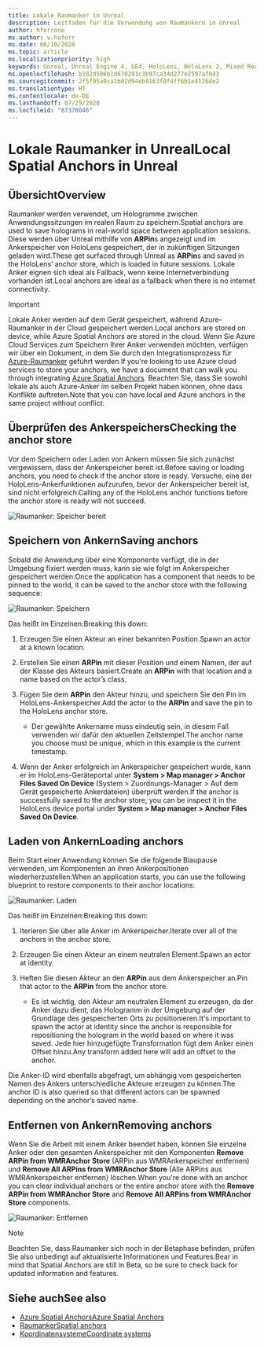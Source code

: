 ```yaml
---
title: Lokale Raumanker in Unreal
description: Leitfaden für die Verwendung von Raumankern in Unreal
author: hferrone
ms.author: v-haferr
ms.date: 06/10/2020
ms.topic: article
ms.localizationpriority: high
keywords: Unreal, Unreal Engine 4, UE4, HoloLens, HoloLens 2, Mixed Reality, Entwicklung, Features, Dokumentation, Leitfäden, Hologramme, Raumanker
ms.openlocfilehash: b102d506b1d670291c3b97ca34d277e2597af043
ms.sourcegitcommit: 2f5f95a9ca1b02d94eb9163f0f4ff6b1e4126de2
ms.translationtype: HT
ms.contentlocale: de-DE
ms.lasthandoff: 07/29/2020
ms.locfileid: "87376046"
---
```

# <a name="local-spatial-anchors-in-unreal"></a><span data-ttu-id="7db46-104">Lokale Raumanker in Unreal</span><span class="sxs-lookup"><span data-stu-id="7db46-104">Local Spatial Anchors in Unreal</span></span>

## <a name="overview"></a><span data-ttu-id="7db46-105">Übersicht</span><span class="sxs-lookup"><span data-stu-id="7db46-105">Overview</span></span>

<span data-ttu-id="7db46-106">Raumanker werden verwendet, um Hologramme zwischen Anwendungssitzungen im realen Raum zu speichern.</span><span class="sxs-lookup"><span data-stu-id="7db46-106">Spatial anchors are used to save holograms in real-world space between application sessions.</span></span> <span data-ttu-id="7db46-107">Diese werden über Unreal mithilfe von **ARPin**s angezeigt und im Ankerspeicher von HoloLens gespeichert, der in zukünftigen Sitzungen geladen wird.</span><span class="sxs-lookup"><span data-stu-id="7db46-107">These get surfaced through Unreal as **ARPin**s and saved in the HoloLens’ anchor store, which is loaded in future sessions.</span></span> <span data-ttu-id="7db46-108">Lokale Anker eignen sich ideal als Fallback, wenn keine Internetverbindung vorhanden ist.</span><span class="sxs-lookup"><span data-stu-id="7db46-108">Local anchors are ideal as a fallback when there is no internet connectivity.</span></span>

> [!IMPORTANT]
> <span data-ttu-id="7db46-109">Lokale Anker werden auf dem Gerät gespeichert, während Azure-Raumanker in der Cloud gespeichert werden.</span><span class="sxs-lookup"><span data-stu-id="7db46-109">Local anchors are stored on device, while Azure Spatial Anchors are stored in the cloud.</span></span> <span data-ttu-id="7db46-110">Wenn Sie Azure Cloud Services zum Speichern Ihrer Anker verwenden möchten, verfügen wir über ein Dokument, in dem Sie durch den Integrationsprozess für [Azure-Raumanker](unreal-azure-spatial-anchors.md) geführt werden.</span><span class="sxs-lookup"><span data-stu-id="7db46-110">If you're looking to use Azure cloud services to store your anchors, we have a document that can walk you through integrating [Azure Spatial Anchors](unreal-azure-spatial-anchors.md).</span></span> <span data-ttu-id="7db46-111">Beachten Sie, dass Sie sowohl lokale als auch Azure-Anker im selben Projekt haben können, ohne dass Konflikte auftreten.</span><span class="sxs-lookup"><span data-stu-id="7db46-111">Note that you can have local and Azure anchors in the same project without conflict.</span></span>

## <a name="checking-the-anchor-store"></a><span data-ttu-id="7db46-112">Überprüfen des Ankerspeichers</span><span class="sxs-lookup"><span data-stu-id="7db46-112">Checking the anchor store</span></span>

<span data-ttu-id="7db46-113">Vor dem Speichern oder Laden von Ankern müssen Sie sich zunächst vergewissern, dass der Ankerspeicher bereit ist.</span><span class="sxs-lookup"><span data-stu-id="7db46-113">Before saving or loading anchors, you need to check if the anchor store is ready.</span></span>  <span data-ttu-id="7db46-114">Versuche, eine der HoloLens-Ankerfunktionen aufzurufen, bevor der Ankerspeicher bereit ist, sind nicht erfolgreich.</span><span class="sxs-lookup"><span data-stu-id="7db46-114">Calling any of the HoloLens anchor functions before the anchor store is ready will not succeed.</span></span>  

![Raumanker: Speicher bereit](images/unreal-spatialanchors-store-ready.PNG)

## <a name="saving-anchors"></a><span data-ttu-id="7db46-116">Speichern von Ankern</span><span class="sxs-lookup"><span data-stu-id="7db46-116">Saving anchors</span></span>

<span data-ttu-id="7db46-117">Sobald die Anwendung über eine Komponente verfügt, die in der Umgebung fixiert werden muss, kann sie wie folgt im Ankerspeicher gespeichert werden:</span><span class="sxs-lookup"><span data-stu-id="7db46-117">Once the application has a component that needs to be pinned to the world, it can be saved to the anchor store with the following sequence:</span></span> 

![Raumanker: Speichern](images/unreal-spatialanchors-save.PNG)

<span data-ttu-id="7db46-119">Das heißt im Einzelnen:</span><span class="sxs-lookup"><span data-stu-id="7db46-119">Breaking this down:</span></span>
1. <span data-ttu-id="7db46-120">Erzeugen Sie einen Akteur an einer bekannten Position.</span><span class="sxs-lookup"><span data-stu-id="7db46-120">Spawn an actor at a known location.</span></span>
2. <span data-ttu-id="7db46-121">Erstellen Sie einen **ARPin** mit dieser Position und einem Namen, der auf der Klasse des Akteurs basiert.</span><span class="sxs-lookup"><span data-stu-id="7db46-121">Create an **ARPin** with that location and a name based on the actor’s class.</span></span> 
3. <span data-ttu-id="7db46-122">Fügen Sie dem **ARPin** den Akteur hinzu, und speichern Sie den Pin im HoloLens-Ankerspeicher.</span><span class="sxs-lookup"><span data-stu-id="7db46-122">Add the actor to the **ARPin** and save the pin to the HoloLens anchor store.</span></span>  
    * <span data-ttu-id="7db46-123">Der gewählte Ankername muss eindeutig sein, in diesem Fall verwenden wir dafür den aktuellen Zeitstempel.</span><span class="sxs-lookup"><span data-stu-id="7db46-123">The anchor name you choose must be unique, which in this example is the current timestamp.</span></span> 

4. <span data-ttu-id="7db46-124">Wenn der Anker erfolgreich im Ankerspeicher gespeichert wurde, kann er im HoloLens-Geräteportal unter **System > Map manager > Anchor Files Saved On Device** (System > Zuordnungs-Manager > Auf dem Gerät gespeicherte Ankerdateien) überprüft werden.</span><span class="sxs-lookup"><span data-stu-id="7db46-124">If the anchor is successfully saved to the anchor store, you can be inspect it in the HoloLens device portal under **System > Map manager > Anchor Files Saved On Device**.</span></span> 

## <a name="loading-anchors"></a><span data-ttu-id="7db46-125">Laden von Ankern</span><span class="sxs-lookup"><span data-stu-id="7db46-125">Loading anchors</span></span>

<span data-ttu-id="7db46-126">Beim Start einer Anwendung können Sie die folgende Blaupause verwenden, um Komponenten an ihren Ankerpositionen wiederherzustellen:</span><span class="sxs-lookup"><span data-stu-id="7db46-126">When an application starts, you can use the following blueprint to restore components to their anchor locations:</span></span>

![Raumanker: Laden](images/unreal-spatialanchors-load.PNG)

<span data-ttu-id="7db46-128">Das heißt im Einzelnen:</span><span class="sxs-lookup"><span data-stu-id="7db46-128">Breaking this down:</span></span>
1. <span data-ttu-id="7db46-129">Iterieren Sie über alle Anker im Ankerspeicher.</span><span class="sxs-lookup"><span data-stu-id="7db46-129">Iterate over all of the anchors in the anchor store.</span></span> 
2. <span data-ttu-id="7db46-130">Erzeugen Sie einen Akteur an einem neutralen Element.</span><span class="sxs-lookup"><span data-stu-id="7db46-130">Spawn an actor at identity.</span></span>
3. <span data-ttu-id="7db46-131">Heften Sie diesen Akteur an den **ARPin** aus dem Ankerspeicher an.</span><span class="sxs-lookup"><span data-stu-id="7db46-131">Pin that actor to the **ARPin** from the anchor store.</span></span>  

    * <span data-ttu-id="7db46-132">Es ist wichtig, den Akteur am neutralen Element zu erzeugen, da der Anker dazu dient, das Hologramm in der Umgebung auf der Grundlage des gespeicherten Orts zu positionieren.</span><span class="sxs-lookup"><span data-stu-id="7db46-132">It's important to spawn the actor at identity since the anchor is responsible for repositioning the hologram in the world based on where it was saved.</span></span> <span data-ttu-id="7db46-133">Jede hier hinzugefügte Transformation fügt dem Anker einen Offset hinzu.</span><span class="sxs-lookup"><span data-stu-id="7db46-133">Any transform added here will add an offset to the anchor.</span></span> 

<span data-ttu-id="7db46-134">Die Anker-ID wird ebenfalls abgefragt, um abhängig vom gespeicherten Namen des Ankers unterschiedliche Akteure erzeugen zu können.</span><span class="sxs-lookup"><span data-stu-id="7db46-134">The anchor ID is also queried so that different actors can be spawned depending on the anchor’s saved name.</span></span> 

## <a name="removing-anchors"></a><span data-ttu-id="7db46-135">Entfernen von Ankern</span><span class="sxs-lookup"><span data-stu-id="7db46-135">Removing anchors</span></span> 

<span data-ttu-id="7db46-136">Wenn Sie die Arbeit mit einem Anker beendet haben, können Sie einzelne Anker oder den gesamten Ankerspeicher mit den Komponenten **Remove ARPin from WMRAnchor Store** (ARPin aus WMRAnkerspeicher entfernen) und **Remove All ARPins from WMRAnchor Store** (Alle ARPins aus WMRAnkerspeicher entfernen) löschen.</span><span class="sxs-lookup"><span data-stu-id="7db46-136">When you're done with an anchor you can clear individual anchors or the entire anchor store with the **Remove ARPin from WMRAnchor Store** and **Remove All ARPins from WMRAnchor Store** components.</span></span>

![Raumanker: Entfernen](images/unreal-spatialanchors-remove.PNG)

> [!NOTE]
> <span data-ttu-id="7db46-138">Beachten Sie, dass Raumanker sich noch in der Betaphase befinden, prüfen Sie also unbedingt auf aktualisierte Informationen und Features.</span><span class="sxs-lookup"><span data-stu-id="7db46-138">Bear in mind that Spatial Anchors are still in Beta, so be sure to check back for updated information and features.</span></span>

## <a name="see-also"></a><span data-ttu-id="7db46-139">Siehe auch</span><span class="sxs-lookup"><span data-stu-id="7db46-139">See also</span></span>
* [<span data-ttu-id="7db46-140">Azure Spatial Anchors</span><span class="sxs-lookup"><span data-stu-id="7db46-140">Azure Spatial Anchors</span></span>](unreal-azure-spatial-anchors.md)
* [<span data-ttu-id="7db46-141">Raumanker</span><span class="sxs-lookup"><span data-stu-id="7db46-141">Spatial anchors</span></span>](spatial-anchors.md)
* [<span data-ttu-id="7db46-142">Koordinatensysteme</span><span class="sxs-lookup"><span data-stu-id="7db46-142">Coordinate systems</span></span>](coordinate-systems.md)
